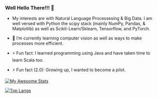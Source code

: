 ### Well Hello There!!! 👋

<!--
**DunnBC22/DunnBC22** is a ✨ _special_ ✨ repository because its `README.md` (this file) appears on your GitHub profile.

Here are some ideas to get you started:

- 🔭 I’m currently working on ...
- 🌱 I’m currently learning ...
- 👯 I’m looking to collaborate on ...
- 🤔 I’m looking for help with ...
- 💬 Ask me about ...
- 📫 How to reach me: ...
- 😄 Pronouns: ...
- ⚡ Fun fact: ...
-->

- My interests are with Natural Language Processesing & Big Data. I am well versed with Python the scipy stack (mainly NumPy, Pandas, & Matplotlib) as well as Scikit-Learn/Sklearn, Tensorflow, and PyTorch.

- 🌱 I’m currently learning computer vision as well as ways to make processes more efficient.

- ⚡ Fun fact: I learned programming using Java and have taken time to learn Scala too.
- ⚡ Fun fact (2.0): Growing up, I wanted to become a pilot.

[![My Awesome Stats](https://awesome-github-stats.azurewebsites.net/user-stats/dunnbc22?cardType=github&theme=ayu-mirage&preferLogin=true&Ring=342ADD&Title=27DD3E)](https://git.io/awesome-stats-card)

[![Top Langs](https://github-readme-stats.vercel.app/api/top-langs/?username=dunnbc22&hide_progress=true)](https://github.com/dunnbc22/github-readme-stats)
